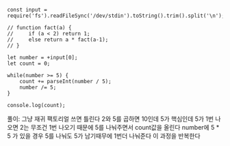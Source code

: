 ```javasript
const input = require('fs').readFileSync('/dev/stdin').toString().trim().split('\n'); 

// function fact(a) {
//     if (a < 2) return 1;
//     else return a * fact(a-1);
// }

let number = +input[0];
let count = 0;

while(number >= 5) {
    count += parseInt(number / 5);
    number /= 5;
}
    
console.log(count);
```
풀이: 
그냥 재귀 팩토리얼 쓰면 틀린다 2와 5를 곱하면 10인데 5가 핵심인데 5가 1번 나오면 2는 무조건 1번 나오기 때문에 5를 나눠주면서
count값을 올린다 number에 5 * 5 가 있을 경우 5를 나눠도 5가 남기때무에 1번더 나눠준다 이 과정을 반복한다 
